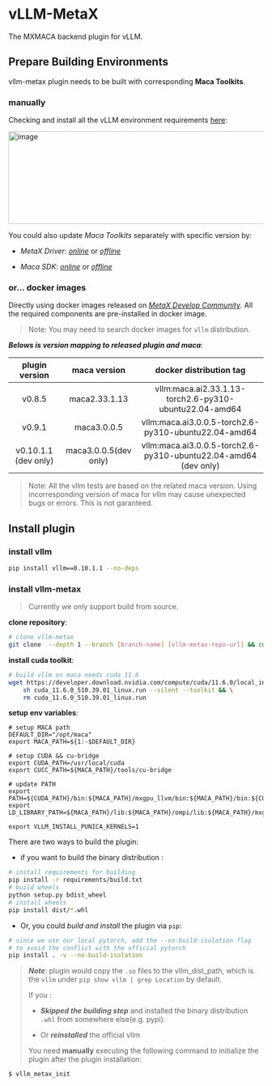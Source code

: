 # vLLM-MetaX

The MXMACA backend plugin for vLLM.

## Prepare Building Environments

vllm-metax plugin needs to be built with corresponding **Maca Toolkits**.

### manually

Checking and install all the vLLM environment requirements [here](https://developer.metax-tech.com/softnova/category?package_kind=AI&dimension=metax&chip_name=%E6%9B%A6%E4%BA%91C500%E7%B3%BB%E5%88%97&deliver_type=%E5%88%86%E5%B1%82%E5%8C%85&ai_frame=vllm&ai_label=vLLM):

<img width="1788" height="183" alt="image" src="https://github.com/user-attachments/assets/df1c30bd-e2f9-41a9-a1b2-256291edc618" />

You could also update *Maca Toolkits* separately with specific version by:

- *MetaX Driver*: [*online*](https://developer.metax-tech.com/softnova/download?package_kind=Driver&dimension=metax&chip_name=%E6%9B%A6%E4%BA%91C500%E7%B3%BB%E5%88%97&deliver_type=%E5%88%86%E5%B1%82%E5%8C%85) or [*offline*](https://developer.metax-tech.com/softnova/download?package_kind=Driver&dimension=metax&chip_name=%E6%9B%A6%E4%BA%91C500%E7%B3%BB%E5%88%97&deliver_type=%E5%88%86%E5%B1%82%E5%8C%85)

- *Maca SDK*: [*online*](https://developer.metax-tech.com/softnova/download?package_kind=SDK&dimension=metax&chip_name=%E6%9B%A6%E4%BA%91C500%E7%B3%BB%E5%88%97&deliver_type=%E5%88%86%E5%B1%82%E5%8C%85) or [*offline*](https://developer.metax-tech.com/softnova/download?package_kind=SDK&dimension=metax&chip_name=%E6%9B%A6%E4%BA%91C500%E7%B3%BB%E5%88%97&deliver_type=%E5%88%86%E5%B1%82%E5%8C%85)

### or... docker images

Directly using docker images released on [*MetaX Develop Community*](https://developer.metax-tech.com/softnova/docker).
All the required components are pre-installed in docker image.

> Note: You may need to search docker images for `vllm` distribution.

***Belows is version mapping to released plugin and maca***:

| plugin version | maca version | docker distribution tag |
|:--------------:|:------------:|:-----------------------:|
|v0.8.5          |maca2.33.1.13 | vllm:maca.ai2.33.1.13-torch2.6-py310-ubuntu22.04-amd64 |
|v0.9.1          |maca3.0.0.5   | vllm:maca.ai3.0.0.5-torch2.6-py310-ubuntu22.04-amd64 |
|v0.10.1.1 (dev only)|maca3.0.0.5(dev only)| vllm:maca.ai3.0.0.5-torch2.6-py310-ubuntu22.04-amd64 (dev only)|

> Note: All the vllm tests are based on the related maca version. Using incorresponding version of maca for vllm may cause unexpected bugs or errors. This is not garanteed.

## Install plugin

### install vllm
```bash
pip install vllm==0.10.1.1 --no-deps
```

### install vllm-metax

> Currently we only support build from source.

**clone repository**:
```bash
# clone vllm-metax
git clone  --depth 1 --branch [branch-name] [vllm-metax-repo-url] && cd vllm-metax
```

**install cuda toolkit**:

```bash
# build vllm on maca needs cuda 11.6
wget https://developer.download.nvidia.com/compute/cuda/11.6.0/local_installers/cuda_11.6.0_510.39.01_linux.run && \
    sh cuda_11.6.0_510.39.01_linux.run --silent --toolkit && \
    rm cuda_11.6.0_510.39.01_linux.run
```

**setup env variables**:

```
# setup MACA path
DEFAULT_DIR="/opt/maca"
export MACA_PATH=${1:-$DEFAULT_DIR}

# setup CUDA && cu-bridge
export CUDA_PATH=/usr/local/cuda
export CUCC_PATH=${MACA_PATH}/tools/cu-bridge

# update PATH
export PATH=${CUDA_PATH}/bin:${MACA_PATH}/mxgpu_llvm/bin:${MACA_PATH}/bin:${CUCC_PATH}/tools:${CUCC_PATH}/bin:${PATH}
export LD_LIBRARY_PATH=${MACA_PATH}/lib:${MACA_PATH}/ompi/lib:${MACA_PATH}/mxgpu_llvm/lib:${LD_LIBRARY_PATH}

export VLLM_INSTALL_PUNICA_KERNELS=1
```

There are two ways to build the plugin:

- if you want to build the binary distribution :

```bash
# install requirements for building
pip install -r requirements/build.txt
# build wheels
python setup.py bdist_wheel
# install wheels
pip install dist/*.whl
```

- Or, you could *build and install* the plugin via `pip`:

```bash
# since we use our local pytorch, add the --no-build-isolation flag 
# to avoid the conflict with the official pytorch
pip install . -v --no-build-isolation
```

> ***Note***: plugin would copy the `.so` files to the vllm_dist_path, which is the `vllm` under `pip show vllm | grep Location` by default.
>
> If you :
>
> - ***Skipped the building step*** and installed the binary distribution `.whl` from somewhere else(e.g. pypi).
>
> - Or ***reinstalled*** the official vllm
>
> You need **manually** executing the following command to initialize the plugin after the plugin installation:

```bash
$ vllm_metax_init

```
